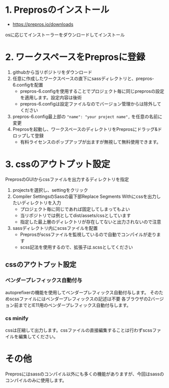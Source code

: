 # 1. Preprosのインストール
- https://prepros.io/downloads

osに応じてインストーラーをダウンロードしてインストール

# 2. ワークスペースをPreprosに登録
1. githubから当リポジトリをダウンロード
2. 任意に作成したワークスペースの直下にsassディレクトリと、prepros-6.configを配置
    - prepros-6.configを使用することでプロジェクト毎に同じpreprosの設定を適用します。設定内容は後術
    - prepros-6.configは設定ファイルなのでバージョン管理からは除外してください
3. prepros-6.config最上部の `"name": "your project name",` を任意の名前に変更
4. Preprosを起動し、ワークスペースのディレクトリをPreprosにドラッグ&ドロップして登録
    - 有料ライセンスのポップアップが出ますが無視して無料使用できます。

# 3. cssのアウトプット設定
PreprosのGUIからcssファイルを出力するディレクトリを指定

1. projectsを選択し、settingをクリック
2. Compiler SettingsのSassの最下部Replace Segments Withにcssを出力したいディレクトリを入力
    - プロジェクト毎に同じであれば固定してしまってもよい
    - 当リポジトリでは例としてdist/assets/cssとしています
    - 指定した最上層のディレクトリが存在してないと出力されないので注意
3. sassディレクトリ内にscssファイルを配置
    - Preprosがscssファイルを監視しているので自動でコンパイルが走ります
    - scss記法を使用するので、拡張子は.scssとしてください

## cssのアウトプット設定
### ベンダープレフィックス自動付与
autoprefixerの機能を使用してベンダープレフィックス自動付与します。
そのためscssファイルにはベンダープレフィックスの記述は不要
各ブラウザの2バージョン前までとIE11用のベンダープレフィックス自動付与します。

### cs minify
cssは圧縮して出力します。cssファイルの直接編集することは行わずscssファイルを編集してください。

# その他
Preprosにはsassのコンパイル以外にも多くの機能がありますが、今回はsassのコンパイルのみに使用します。